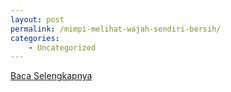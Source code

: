 ```yaml
---
layout: post
permalink: /mimpi-melihat-wajah-sendiri-bersih/
categories:
    - Uncategorized
---
```


[Baca Selengkapnya](/07)
